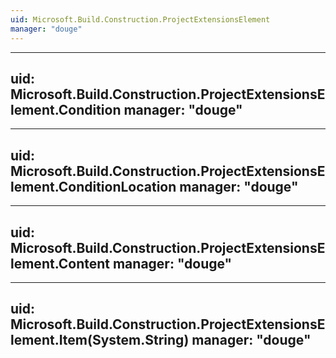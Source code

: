 ```yaml
---
uid: Microsoft.Build.Construction.ProjectExtensionsElement
manager: "douge"
---
```


---
uid: Microsoft.Build.Construction.ProjectExtensionsElement.Condition
manager: "douge"
---

---
uid: Microsoft.Build.Construction.ProjectExtensionsElement.ConditionLocation
manager: "douge"
---

---
uid: Microsoft.Build.Construction.ProjectExtensionsElement.Content
manager: "douge"
---

---
uid: Microsoft.Build.Construction.ProjectExtensionsElement.Item(System.String)
manager: "douge"
---
